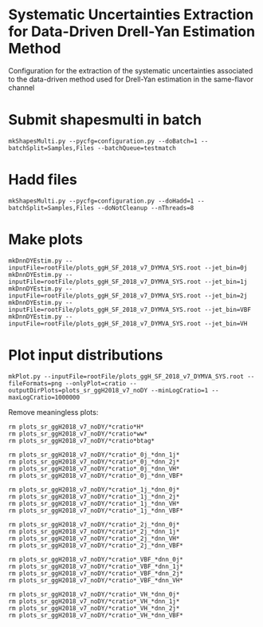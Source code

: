 # Systematic Uncertainties Extraction for Data-Driven Drell-Yan Estimation Method

Configuration for the extraction of the systematic uncertainties associated to the data-driven method used for Drell-Yan estimation in the same-flavor channel

# Submit shapesmulti in batch

    mkShapesMulti.py --pycfg=configuration.py --doBatch=1 --batchSplit=Samples,Files --batchQueue=testmatch

# Hadd files

    mkShapesMulti.py --pycfg=configuration.py --doHadd=1 --batchSplit=Samples,Files --doNotCleanup --nThreads=8

# Make plots 

    mkDnnDYEstim.py --inputFile=rootFile/plots_ggH_SF_2018_v7_DYMVA_SYS.root --jet_bin=0j
    mkDnnDYEstim.py --inputFile=rootFile/plots_ggH_SF_2018_v7_DYMVA_SYS.root --jet_bin=1j
    mkDnnDYEstim.py --inputFile=rootFile/plots_ggH_SF_2018_v7_DYMVA_SYS.root --jet_bin=2j
    mkDnnDYEstim.py --inputFile=rootFile/plots_ggH_SF_2018_v7_DYMVA_SYS.root --jet_bin=VBF
    mkDnnDYEstim.py --inputFile=rootFile/plots_ggH_SF_2018_v7_DYMVA_SYS.root --jet_bin=VH

# Plot input distributions

    mkPlot.py --inputFile=rootFile/plots_ggH_SF_2018_v7_DYMVA_SYS.root --fileFormats=png --onlyPlot=cratio --outputDirPlots=plots_sr_ggH2018_v7_noDY --minLogCratio=1 --maxLogCratio=1000000 

Remove meaningless plots:

    rm plots_sr_ggH2018_v7_noDY/*cratio*H*
    rm plots_sr_ggH2018_v7_noDY/*cratio*ww*
    rm plots_sr_ggH2018_v7_noDY/*cratio*btag*

    rm plots_sr_ggH2018_v7_noDY/*cratio*_0j_*dnn_1j* 
    rm plots_sr_ggH2018_v7_noDY/*cratio*_0j_*dnn_2j* 
    rm plots_sr_ggH2018_v7_noDY/*cratio*_0j_*dnn_VH* 
    rm plots_sr_ggH2018_v7_noDY/*cratio*_0j_*dnn_VBF* 

    rm plots_sr_ggH2018_v7_noDY/*cratio*_1j_*dnn_0j* 
    rm plots_sr_ggH2018_v7_noDY/*cratio*_1j_*dnn_2j* 
    rm plots_sr_ggH2018_v7_noDY/*cratio*_1j_*dnn_VH* 
    rm plots_sr_ggH2018_v7_noDY/*cratio*_1j_*dnn_VBF* 

    rm plots_sr_ggH2018_v7_noDY/*cratio*_2j_*dnn_0j* 
    rm plots_sr_ggH2018_v7_noDY/*cratio*_2j_*dnn_1j* 
    rm plots_sr_ggH2018_v7_noDY/*cratio*_2j_*dnn_VH* 
    rm plots_sr_ggH2018_v7_noDY/*cratio*_2j_*dnn_VBF* 

    rm plots_sr_ggH2018_v7_noDY/*cratio*_VBF_*dnn_0j* 
    rm plots_sr_ggH2018_v7_noDY/*cratio*_VBF_*dnn_1j* 
    rm plots_sr_ggH2018_v7_noDY/*cratio*_VBF_*dnn_2j* 
    rm plots_sr_ggH2018_v7_noDY/*cratio*_VBF_*dnn_VH* 

    rm plots_sr_ggH2018_v7_noDY/*cratio*_VH_*dnn_0j* 
    rm plots_sr_ggH2018_v7_noDY/*cratio*_VH_*dnn_1j* 
    rm plots_sr_ggH2018_v7_noDY/*cratio*_VH_*dnn_2j* 
    rm plots_sr_ggH2018_v7_noDY/*cratio*_VH_*dnn_VBF* 

